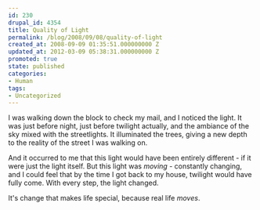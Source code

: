 ```yaml
---
id: 230
drupal_id: 4354
title: Quality of Light
permalink: /blog/2008/09/08/quality-of-light
created_at: 2008-09-09 01:35:51.000000000 Z
updated_at: 2012-03-09 05:38:31.000000000 Z
promoted: true
state: published
categories:
- Human
tags:
- Uncategorized
---
```

I was walking down the block to check my mail, and I noticed the light. It was just before night, just before twilight actually, and the ambiance of the sky mixed with the streetlights. It illuminated the trees, giving a new depth to the reality of the street I was walking on.

And it occurred to me that this light would have been entirely different - if it were just the light itself. But this light was <em>moving</em> - constantly changing, and I could feel that by the time I got back to my house, twilight would have fully come. With every step, the light changed.

It's change that makes life special, because real life <em>moves</em>.
